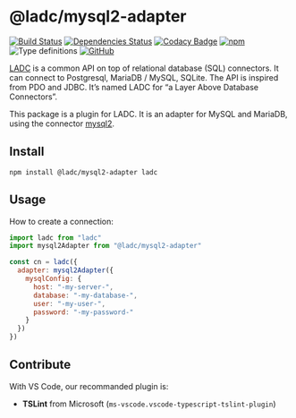 # @ladc/mysql2-adapter

[![Build Status](https://travis-ci.com/paleo/ladc-mysql2-adapter.svg?branch=master)](https://travis-ci.com/paleo/ladc-mysql2-adapter)
[![Dependencies Status](https://david-dm.org/paleo/ladc-mysql2-adapter/status.svg)](https://david-dm.org/paleo/ladc-mysql2-adapter)
[![Codacy Badge](https://api.codacy.com/project/badge/Grade/732365855c7e452a893b389fa40262c1)](https://www.codacy.com/manual/paleo/ladc-mysql2-adapter?utm_source=github.com&amp;utm_medium=referral&amp;utm_content=paleo/ladc-mysql2-adapter&amp;utm_campaign=Badge_Grade)
[![npm](https://img.shields.io/npm/dm/@ladc/mysql2-adapter)](https://www.npmjs.com/package/@ladc/mysql2-adapter)
![Type definitions](https://img.shields.io/npm/types/@ladc/mysql2-adapter)
[![GitHub](https://img.shields.io/github/license/paleo/ladc-mysql2-adapter)](https://github.com/paleo/ladc-mysql2-adapter)

[LADC](https://github.com/paleo/ladc) is a common API on top of relational database (SQL) connectors. It can connect to Postgresql, MariaDB / MySQL, SQLite. The API is inspired from PDO and JDBC. It’s named LADC for “a Layer Above Database Connectors”.

This package is a plugin for LADC. It is an adapter for MySQL and MariaDB, using the connector [mysql2](https://github.com/sidorares/node-mysql2).

## Install

```
npm install @ladc/mysql2-adapter ladc
```

## Usage

How to create a connection:

```js
import ladc from "ladc"
import mysql2Adapter from "@ladc/mysql2-adapter"

const cn = ladc({
  adapter: mysql2Adapter({
    mysqlConfig: {
      host: "-my-server-",
      database: "-my-database-",
      user: "-my-user-",
      password: "-my-password-"
    }
  })
})
```

## Contribute

With VS Code, our recommanded plugin is:

* **TSLint** from Microsoft (`ms-vscode.vscode-typescript-tslint-plugin`)
